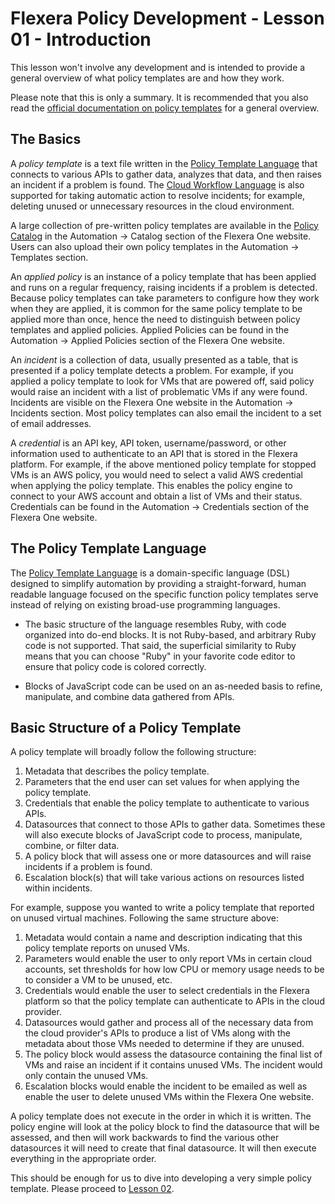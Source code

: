 # Flexera Policy Development - Lesson 01 - Introduction

This lesson won't involve any development and is intended to provide a general overview of what policy templates are and how they work.

Please note that this is only a summary. It is recommended that you also read the [official documentation on policy templates](https://docs.flexera.com/flexera/EN/Automation/AboutPolicies.htm) for a general overview.

## The Basics

A *policy template* is a text file written in the [Policy Template Language](https://docs.flexera.com/flexera/EN/Automation/PTL.htm) that connects to various APIs to gather data, analyzes that data, and then raises an incident if a problem is found. The [Cloud Workflow Language](https://docs.flexera.com/flexera/EN/Automation/CWL.htm) is also supported for taking automatic action to resolve incidents; for example, deleting unused or unnecessary resources in the cloud environment.

A large collection of pre-written policy templates are available in the [Policy Catalog](https://docs.flexera.com/flexera/EN/Automation/PoliciesList.htm) in the Automation -> Catalog section of the Flexera One website. Users can also upload their own policy templates in the Automation -> Templates section.

An *applied policy* is an instance of a policy template that has been applied and runs on a regular frequency, raising incidents if a problem is detected. Because policy templates can take parameters to configure how they work when they are applied, it is common for the same policy template to be applied more than once, hence the need to distinguish between policy templates and applied policies. Applied Policies can be found in the Automation -> Applied Policies section of the Flexera One website.

An *incident* is a collection of data, usually presented as a table, that is presented if a policy template detects a problem. For example, if you applied a policy template to look for VMs that are powered off, said policy would raise an incident with a list of problematic VMs if any were found. Incidents are visible on the Flexera One website in the Automation -> Incidents section. Most policy templates can also email the incident to a set of email addresses.

A *credential* is an API key, API token, username/password, or other information used to authenticate to an API that is stored in the Flexera platform. For example, if the above mentioned policy template for stopped VMs is an AWS policy, you would need to select a valid AWS credential when applying the policy template. This enables the policy engine to connect to your AWS account and obtain a list of VMs and their status. Credentials can be found in the Automation -> Credentials section of the Flexera One website.

## The Policy Template Language

The [Policy Template Language](https://docs.flexera.com/flexera/EN/Automation/PTL.htm) is a domain-specific language (DSL) designed to simplify automation by providing a straight-forward, human readable language focused on the specific function policy templates serve instead of relying on existing broad-use programming languages.

* The basic structure of the language resembles Ruby, with code organized into do-end blocks. It is not Ruby-based, and arbitrary Ruby code is not supported. That said, the superficial similarity to Ruby means that you can choose "Ruby" in your favorite code editor to ensure that policy code is colored correctly.

* Blocks of JavaScript code can be used on an as-needed basis to refine, manipulate, and combine data gathered from APIs.

## Basic Structure of a Policy Template

A policy template will broadly follow the following structure:

1. Metadata that describes the policy template.
2. Parameters that the end user can set values for when applying the policy template.
3. Credentials that enable the policy template to authenticate to various APIs.
4. Datasources that connect to those APIs to gather data. Sometimes these will also execute blocks of JavaScript code to process, manipulate, combine, or filter data.
5. A policy block that will assess one or more datasources and will raise incidents if a problem is found.
6. Escalation block(s) that will take various actions on resources listed within incidents.

For example, suppose you wanted to write a policy template that reported on unused virtual machines. Following the same structure above:

1. Metadata would contain a name and description indicating that this policy template reports on unused VMs.
2. Parameters would enable the user to only report VMs in certain cloud accounts, set thresholds for how low CPU or memory usage needs to be to consider a VM to be unused, etc.
3. Credentials would enable the user to select credentials in the Flexera platform so that the policy template can authenticate to APIs in the cloud provider.
4. Datasources would gather and process all of the necessary data from the cloud provider's APIs to produce a list of VMs along with the metadata about those VMs needed to determine if they are unused.
5. The policy block would assess the datasource containing the final list of VMs and raise an incident if it contains unused VMs. The incident would only contain the unused VMs.
6. Escalation blocks would enable the incident to be emailed as well as enable the user to delete unused VMs within the Flexera One website.

A policy template does not execute in the order in which it is written. The policy engine will look at the policy block to find the datasource that will be assessed, and then will work backwards to find the various other datasources it will need to create that final datasource. It will then execute everything in the appropriate order.

This should be enough for us to dive into developing a very simple policy template. Please proceed to [Lesson 02](https://github.com/flexera-public/policy_engine_training/blob/main/02_hello_world).
